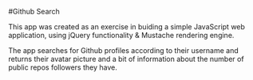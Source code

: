 #Github Search

This app was created as an exercise in buiding a simple JavaScript web application, 
using jQuery functionality & Mustache rendering engine.

The app searches for Github profiles according to their username and returns their
avatar picture and a bit of information about the number of public repos followers 
they have.

